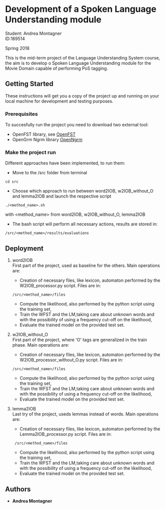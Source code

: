 # Development of a Spoken Language Understanding module 

Student: Andrea Montagner  
ID:189514

Spring 2018

This is the mid-term project of the Language Understanding System course, the aim is to develop o Spoken Language Understanding module for the Movie Domain capable of performing PoS tagging.

## Getting Started

These instructions will get you a copy of the project up and running on your local machine for development and testing purposes.

### Prerequisites

To succesfully run the project you need to download two external tool:  
   
* OpenFST library, see [OpenFST](http://www.openfst.org/twiki/bin/view/FST/WebHome)
* OpenGrm Ngrm library [OpenNgrm](http://www.opengrm.org)


### Make the project run

Different approaches have been implemented, to run them:  

* Move to the /src folder from terminal 
```
cd src
```

* Choose which approach to run between word2IOB, w2IOB_without_O and lemma2IOB and launch the respective script
```
./<method_name>.sh  
```
with <method_name> from word2IOB, w2IOB_without_O, lemma2IOB  

* The bash script will perform all necessary actions, results are stored in:

```
/src/<method_name>/results/evaluations
```

## Deployment 
1. word2IOB  
   First part of the project, used as baseline for the others. Main operations are:  
   
   * Creation of necessary files, like lexicon, automaton performed by the W2IOB_processor.py script. Files are in:
   ```
   /src/<method_name>/files    
   ```  
  
   * Compute the likelihood, also performed by the python script
using the training set,
   * Train the WFST and the LM,taking care about unknown words and with the possibility of using a frequency cut-off on the likelihood,
   * Evaluate the trained model on the provided test set.

2. w2IOB_without_O  
   First part of the project, where 'O' tags are generalized in the train phase. Main operations are:  
   
   * Creation of necessary files, like lexicon, automaton performed by the W2IOB_processor_without_O.py script. Files are in:
   ```
   /src/<method_name>/files
   ```
 
   * Compute the likelihood, also performed by the python script
using the training set,
   * Train the WFST and the LM,taking care about unknown words and with the possibility of using a frequency cut-off on the likelihood,
   * Evaluate the trained model on the provided test set.

3. lemma2IOB  
   Last try of the project, useds lemmas instead of words. Main operations are:  
   
   * Creation of necessary files, like lexicon, automaton performed by the Lemma2IOB_processor.py script. Files are in:
   ```
	/src/<method_name>/files
   ```
  
   * Compute the likelihood, also performed by the python script
using the training set,
   * Train the WFST and the LM,taking care about unknown words and with the possibility of using a frequency cut-off on the likelihood,
   * Evaluate the trained model on the provided test set.

## Authors

* **Andrea Montagner** 

